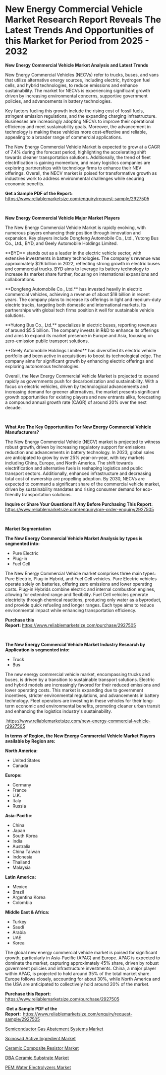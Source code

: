 <p><h1>New Energy Commercial Vehicle Market Research Report Reveals The Latest Trends And Opportunities of this Market for Period from 2025 - 2032</h1></p><p><strong>New Energy Commercial Vehicle Market Analysis and Latest Trends</strong></p>
<p><p>New Energy Commercial Vehicles (NECVs) refer to trucks, buses, and vans that utilize alternative energy sources, including electric, hydrogen fuel cells, and hybrid technologies, to reduce emissions and enhance sustainability. The market for NECVs is experiencing significant growth driven by increasing environmental concerns, supportive government policies, and advancements in battery technologies.</p><p>Key factors fueling this growth include the rising cost of fossil fuels, stringent emission regulations, and the expanding charging infrastructure. Businesses are increasingly adopting NECVs to improve their operational efficiency and meet sustainability goals. Moreover, the advancement in technology is making these vehicles more cost-effective and reliable, appealing to a broader range of commercial applications.</p><p>The New Energy Commercial Vehicle Market is expected to grow at a CAGR of 7.4% during the forecast period, highlighting the accelerating shift towards cleaner transportation solutions. Additionally, the trend of fleet electrification is gaining momentum, and many logistics companies are exploring partnerships with technology firms to enhance their NEV offerings. Overall, the NECV market is poised for transformative growth as industries work to address environmental challenges while securing economic benefits.</p></p>
<p><strong>Get a Sample PDF of the Report:&nbsp;</strong> <a href="https://www.reliablemarketsize.com/enquiry/request-sample/2927505?utm_campaign=1991&utm_medium=2&utm_source=Github&utm_content=ia&utm_term=12032025&utm_id=new-energy-commercial-vehicle">https://www.reliablemarketsize.com/enquiry/request-sample/2927505</a></p>
<p>&nbsp;</p>
<p><strong>New Energy Commercial Vehicle Major Market Players</strong></p>
<p><p>The New Energy Commercial Vehicle Market is rapidly evolving, with numerous players enhancing their position through innovation and expansion. Key players include Dongfeng Automobile Co., Ltd., Yutong Bus Co., Ltd., BYD, and Geely Automobile Holdings Limited.</p><p>**BYD** stands out as a leader in the electric vehicle sector, with extensive investments in battery technologies. The company's revenue was approximately $26 billion in 2022, reflecting strong growth in electric buses and commercial trucks. BYD aims to leverage its battery technology to increase its market share further, focusing on international expansions and collaborations.</p><p>**Dongfeng Automobile Co., Ltd.** has invested heavily in electric commercial vehicles, achieving a revenue of about $18 billion in recent years. The company plans to increase its offerings in light and medium-duty electric trucks, targeting both domestic and international markets. Its partnerships with global tech firms position it well for sustainable vehicle solutions.</p><p>**Yutong Bus Co., Ltd.** specializes in electric buses, reporting revenues of around $5.5 billion. The company invests in R&D to enhance its offerings and aims to expand its market presence in Europe and Asia, focusing on zero-emission public transport solutions.</p><p>**Geely Automobile Holdings Limited** has diversified its electric vehicle portfolio and been active in acquisitions to boost its technological edge. The company aims for significant growth by enhancing electric offerings and exploring autonomous technologies.</p><p>Overall, the New Energy Commercial Vehicle Market is projected to expand rapidly as governments push for decarbonization and sustainability. With a focus on electric vehicles, driven by technological advancements and increasing demand for greener alternatives, the market presents significant growth opportunities for existing players and new entrants alike, forecasting a compound annual growth rate (CAGR) of around 20% over the next decade.</p></p>
<p>&nbsp;</p>
<p><strong>What Are The Key Opportunities For New Energy Commercial Vehicle Manufacturers?</strong></p>
<p><p>The New Energy Commercial Vehicle (NECV) market is projected to witness robust growth, driven by increasing regulatory support for emissions reduction and advancements in battery technology. In 2023, global sales are anticipated to grow by over 25% year-on-year, with key markets including China, Europe, and North America. The shift towards electrification and alternative fuels is reshaping logistics and public transport sectors. Additionally, enhanced infrastructure and decreasing total cost of ownership are propelling adoption. By 2030, NECVs are expected to command a significant share of the commercial vehicle market, driven by sustainability mandates and rising consumer demand for eco-friendly transportation solutions.</p></p>
<p><strong>Inquire or Share Your Questions If Any Before Purchasing This Report:</strong> <a href="https://www.reliablemarketsize.com/enquiry/pre-order-enquiry/2927505?utm_campaign=1991&utm_medium=2&utm_source=Github&utm_content=ia&utm_term=12032025&utm_id=new-energy-commercial-vehicle">https://www.reliablemarketsize.com/enquiry/pre-order-enquiry/2927505</a></p>
<p>&nbsp;</p>
<p><strong>Market Segmentation</strong></p>
<p><strong>The New Energy Commercial Vehicle Market Analysis by types is segmented into:</strong></p>
<p><ul><li>Pure Electric</li><li>Plug-in</li><li>Fuel Cell</li></ul></p>
<p><p>The New Energy Commercial Vehicle market comprises three main types: Pure Electric, Plug-in Hybrid, and Fuel Cell vehicles. Pure Electric vehicles operate solely on batteries, offering zero emissions and lower operating costs. Plug-in Hybrids combine electric and internal combustion engines, allowing for extended range and flexibility. Fuel Cell vehicles generate electricity through chemical reactions, producing only water as a byproduct, and provide quick refueling and longer ranges. Each type aims to reduce environmental impact while enhancing transportation efficiency.</p></p>
<p><strong>Purchase this Report:&nbsp;</strong><a href="https://www.reliablemarketsize.com/purchase/2927505?utm_campaign=1991&utm_medium=2&utm_source=Github&utm_content=ia&utm_term=12032025&utm_id=new-energy-commercial-vehicle">https://www.reliablemarketsize.com/purchase/2927505</a></p>
<p>&nbsp;</p>
<p><strong>The New Energy Commercial Vehicle Market Industry Research by Application is segmented into:</strong></p>
<p><ul><li>Truck</li><li>Bus</li></ul></p>
<p><p>The new energy commercial vehicle market, encompassing trucks and buses, is driven by a transition to sustainable transport solutions. Electric and hybrid models are increasingly favored for their reduced emissions and lower operating costs. This market is expanding due to government incentives, stricter environmental regulations, and advancements in battery technology. Fleet operators are investing in these vehicles for their long-term economic and environmental benefits, promoting cleaner urban transit and enhancing the logistics industry's sustainability.</p></p>
<p><a href="https://www.reliablemarketsize.com/new-energy-commercial-vehicle-r2927505?utm_campaign=1991&utm_medium=2&utm_source=Github&utm_content=ia&utm_term=12032025&utm_id=new-energy-commercial-vehicle">&nbsp;https://www.reliablemarketsize.com/new-energy-commercial-vehicle-r2927505</a></p>
<p><strong>In terms of Region, the New Energy Commercial Vehicle Market Players available by Region are:</strong></p>
<p>
    <p> <strong> North America: </strong>
        <ul>
            <li>United States</li>
            <li>Canada</li>
        </ul>
        </p> 
    <p> <strong> Europe: </strong>
        <ul>
            <li>Germany</li>
            <li>France</li>
            <li>U.K.</li>
            <li>Italy</li>
            <li>Russia</li>
        </ul>
        </p> 
    <p> <strong> Asia-Pacific: </strong>
        <ul>
            <li>China</li>
            <li>Japan</li>
            <li>South Korea</li>
            <li>India</li>
            <li>Australia</li>
            <li>China Taiwan</li>
            <li>Indonesia</li>
            <li>Thailand</li>
            <li>Malaysia</li>
        </ul>
        </p> 
    <p> <strong> Latin America: </strong>
        <ul>
            <li>Mexico</li>
            <li>Brazil</li>
            <li>Argentina Korea</li>
            <li>Colombia</li>
        </ul>
        </p> 
    <p> <strong> Middle East & Africa: </strong>
        <ul>
            <li>Turkey</li>
            <li>Saudi</li>
            <li>Arabia</li>
            <li>UAE</li>
            <li>Korea</li>
        </ul>
    </p>
    </p>
<p><p>The global new energy commercial vehicle market is poised for significant growth, particularly in Asia-Pacific (APAC) and Europe. APAC is expected to dominate the market, capturing approximately 45% share, driven by robust government policies and infrastructure investments. China, a major player within APAC, is projected to hold around 35% of the total market share. Europe follows closely, accounting for about 30%, while North America and the USA are anticipated to collectively hold around 20% of the market.</p></p>
<p><strong>Purchase this Report: </strong><a href="https://www.reliablemarketsize.com/purchase/2927505?utm_campaign=1991&utm_medium=2&utm_source=Github&utm_content=ia&utm_term=12032025&utm_id=new-energy-commercial-vehicle">https://www.reliablemarketsize.com/purchase/2927505</a></p>
<p>&nbsp;<strong>Get a Sample PDF of the Report:&nbsp;&nbsp;</strong><a href="https://www.reliablemarketsize.com/enquiry/request-sample/2927505?utm_campaign=1991&utm_medium=2&utm_source=Github&utm_content=ia&utm_term=12032025&utm_id=new-energy-commercial-vehicle">https://www.reliablemarketsize.com/enquiry/request-sample/2927505</a></p>
<p><strong></strong></p>
<p><p><a href="https://github.com/iontahoehlct/Market-Research-Report-List-1/blob/main/semiconductor-gas-abatement-systems-market.md?utm_campaign=1991&utm_medium=2&utm_source=Github&utm_content=ia&utm_term=12032025&utm_id=new-energy-commercial-vehicle">Semiconductor Gas Abatement Systems Market</a></p><p><a href="https://github.com/ranewknaller/Market-Research-Report-List-1/blob/main/spinosad-active-ingredient-market.md?utm_campaign=1991&utm_medium=2&utm_source=Github&utm_content=ia&utm_term=12032025&utm_id=new-energy-commercial-vehicle">Spinosad Active Ingredient Market</a></p><p><a href="https://github.com/nxauwedaroui2/Market-Research-Report-List-1/blob/main/ceramic-composite-resistor-market.md?utm_campaign=1991&utm_medium=2&utm_source=Github&utm_content=ia&utm_term=12032025&utm_id=new-energy-commercial-vehicle">Ceramic Composite Resistor Market</a></p><p><a href="https://github.com/sahoolipko6f/Market-Research-Report-List-1/blob/main/dba-ceramic-substrate-market.md?utm_campaign=1991&utm_medium=2&utm_source=Github&utm_content=ia&utm_term=12032025&utm_id=new-energy-commercial-vehicle">DBA Ceramic Substrate Market</a></p><p><a href="https://github.com/rogetspate12/Market-Research-Report-List-1/blob/main/pem-water-electrolyzers-market.md?utm_campaign=1991&utm_medium=2&utm_source=Github&utm_content=ia&utm_term=12032025&utm_id=new-energy-commercial-vehicle">PEM Water Electrolyzers Market</a></p></p>
